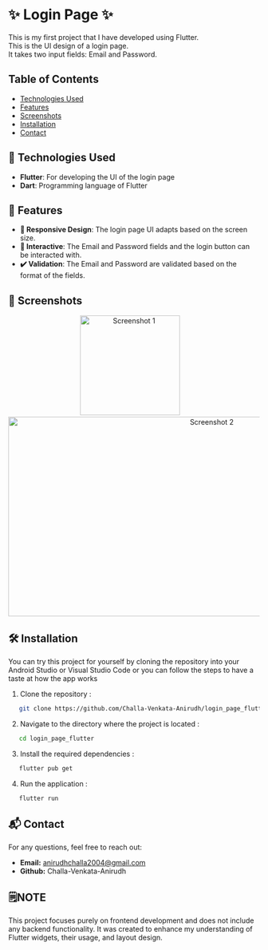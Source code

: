 # ✨ Login Page ✨

This is my first project that I have developed using Flutter.\
This is the UI design of a login page.\
It takes two input fields: Email and Password.

## Table of Contents

- [Technologies Used](-technologies-used)
- [Features](-features)
- [Screenshots](-screenshots)
- [Installation](-installation)
- [Contact](-contact)

## 🚀 Technologies Used

- **Flutter**: For developing the UI of the login page
- **Dart**: Programming language of Flutter

## 🌟 Features

- **📱 Responsive Design**: The login page UI adapts based on the screen size.
- **🎯 Interactive**: The Email and Password fields and the login button can be interacted with.
- **✔️ Validation**: The Email and Password are validated based on the format of the fields.

## 📸 Screenshots

<p align="center">
  <img src="https://github.com/Challa-Venkata-Anirudh/login_page_flutter/assets/171713063/132d7d48-590c-48ee-bd1e-85aa5ae85dd9" alt="Screenshot 1" width=200>
  &nbsp;&nbsp;&nbsp;
  <img src="https://github.com/Challa-Venkata-Anirudh/login_page_flutter/assets/171713063/943fef2c-2c13-4205-9251-cbd6c757b082" alt="Screenshot 2" width=800 height=400>
</p>

## 🛠️ Installation

You can try this project for yourself by cloning the repository into your Android Studio or Visual Studio Code or you can follow the steps to have a taste at how the app works
1. Clone the repository :
```bash
   git clone https://github.com/Challa-Venkata-Anirudh/login_page_flutter.git
```
2. Navigate to the directory where the project is located :
```bash
   cd login_page_flutter
```
3. Install the required dependencies :
```bash
   flutter pub get
```
4. Run the application :
```bash
   flutter run
```

## 📬 Contact
For any questions, feel free to reach out:
- **Email:** anirudhchalla2004@gmail.com
- **Github:** Challa-Venkata-Anirudh

## 🗒️NOTE
This project focuses purely on frontend development and does not include any backend functionality. It was created to enhance my understanding of Flutter widgets, their usage, and layout design.



